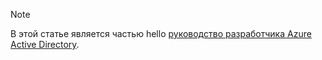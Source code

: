 > [!NOTE]
> В этой статье является частью hello [руководство разработчика Azure Active Directory](../articles/active-directory/develop/active-directory-developers-guide.md).
>
>
